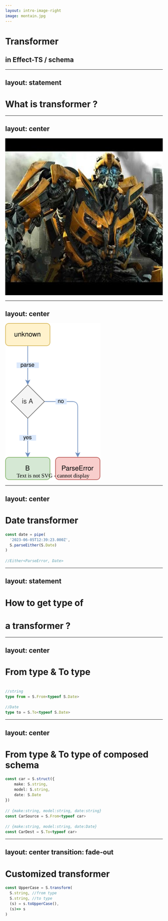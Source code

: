 ```yaml
---
layout: intro-image-right
image: montain.jpg
---
```


# Transformer

## in Effect-TS / schema

---
layout: statement
---

#  What is transformer ?

---
layout: center
---

<img src="/ch4/transformer.png" style='height:500px' alt='transformer'/>

---
layout: center
---

<img src="/ch4/trans.svg" style='height:500px' alt='trans'/>



---
layout: center
---

<style>
.slidev-page-33  pre{
   font-size: 28px !important;
   line-height: 32px !important;
}
</style>

# Date transformer
```ts
const date = pipe(
  '2023-06-05T12:39:23.000Z',
  S.parseEither(S.Date)
)

//Either<ParseError, Date>

```

---
layout: statement
---

# How to get type of

#  a transformer ?


---
layout: center
---

<style>
.slidev-page-35  pre{
   font-size: 28px !important;
   line-height: 32px !important;
}
</style>

# From type & To type
```ts

//string
type from = S.From<typeof S.Date> 

//Date
type to = S.To<typeof S.Date> 

```

<!-- 
不知道大家有沒有發現，transformer 的型別出入的型別會是不一樣的
有時候我們在定義 function 或變數的時候，需要拿型別參考，怎麼辦呢?
 -->

---
layout: center
---

<style>
.slidev-page-36  pre{
   font-size: 28px !important;
   line-height: 32px !important;
}
</style>

# From type & To type of composed schema
```ts
const car = S.struct({
    make: S.string, 
    model: S.string,
    date: S.Date
})

// {make:string, model:string, date:string}
const CarSource = S.From<typeof car>

// {make:string, model:string, date:Date}
const CarDest = S.To<typeof car>
```


---
layout: center
transition: fade-out
---

<style>
.slidev-page-37  pre{
   font-size: 28px !important;
   line-height: 32px !important;
}
</style>

# Customized transformer
```ts
const UpperCase = S.transform(
  S.string, //from type
  S.string, //to type
  (s) = s.toUpperCase(),
  (s)=> s
)
```

